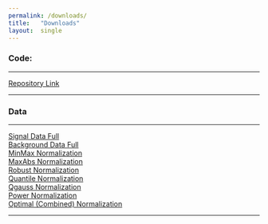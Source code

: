 ```yaml
---
permalink: /downloads/
title:   "Downloads"
layout:  single
---
```


### Code:
---
[Repository Link](https://github.com/QML-HEP/qml_project/)

---

### Data
---
[Signal Data Full](https://drive.google.com/file/d/1M8S2TLED-vTxruuWWpOL3geS2tTTquFI/view?usp=sharing)<br/>
[Background Data Full](https://drive.google.com/file/d/17xaR8tRhAnl0y985LM8emIAadvwE0n7Z/view?usp=sharing)<br/>
[MinMax Normalization](https://drive.google.com/file/d/1ttWkk_byJJUfybWWHO6FhbYdYwRD52-k/view?usp=sharing)<br/>
[MaxAbs Normalization](https://drive.google.com/file/d/1iDZ7IlnXNoB_MvVKZg3EjpA5ZNfxvzJJ/view?usp=sharing)<br/>
[Robust Normalization](https://drive.google.com/file/d/1sxfNh9snoshRXjPH8nnxSZJXxD35SVgh/view?usp=sharing)<br/>
[Quantile Normalization](https://drive.google.com/file/d/12fyCtQjYUhMMPWEgBx0DqTIenmNObIFx/view?usp=sharing)<br/>
[Qgauss Normalization](https://drive.google.com/file/d/1jv2BT4uyenqbB9ILLu2aolobDVtOxrlG/view?usp=sharing)<br/>
[Power Normalization](https://drive.google.com/file/d/16QJOzgemKzGY6KqS7DpWDsV7tY7WIT1F/view?usp=sharing)<br/>
[Optimal (Combined) Normalization](https://drive.google.com/file/d/1qI-H4q8KGDggUg8YGMtrOGePfeCVGirx/view?usp=sharing)

---

